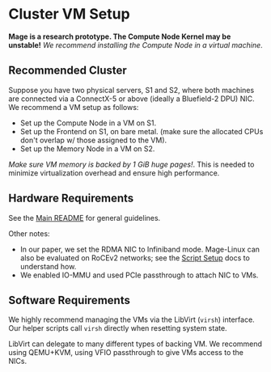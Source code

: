 # Cluster VM Setup

**Mage is a research prototype. The Compute Node Kernel may be unstable!** 
_We
recommend installing the Compute Node in a virtual machine_. 

## Recommended Cluster

Suppose you have two physical servers, S1 and S2, where both machines are
connected via a ConnectX-5 or above (ideally a Bluefield-2 DPU) NIC. 
We recommend a VM setup as follows: 

- Set up the Compute Node in a VM on S1. 
- Set up the Frontend on S1, on bare metal. (make sure the allocated CPUs don't
  overlap w/ those assigned to the VM). 
- Set up the Memory Node in a VM on S2. 

_Make sure VM memory is backed by 1 GiB huge pages!_. This is needed to
minimize virtualization overhead and ensure high performance. 

## Hardware Requirements

See the [Main README](../README.md) for general guidelines. 

Other notes: 
- In our paper, we set the RDMA NIC to Infiniband mode. Mage-Linux can also be
  evaluated on RoCEv2 networks; see the [Script Setup](scripts-setup.md) docs
  to understand how. 
- We enabled IO-MMU and used PCIe passthrough to attach NIC to VMs.

## Software Requirements

We highly recommend managing the VMs via the LibVirt (`virsh`) interface. 
Our helper scripts call `virsh` directly when resetting system state. 

LibVirt can delegate to many different types of backing VM. 
We recommend using QEMU+KVM, using VFIO passthrough to give VMs access to the
NICs. 
